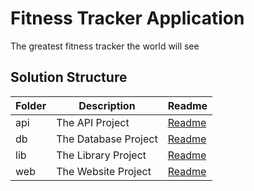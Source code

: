 # Fitness Tracker Application
The greatest fitness tracker the world will see

## Solution Structure

| Folder      | Description          | Readme 
| ----------- | -------------------- | ------
| api         | The API Project      | [Readme](api/README.md)
| db          | The Database Project | [Readme](db/README.md)
| lib         | The Library Project  | [Readme](lib/README.md)
| web         | The Website Project  | [Readme](web/README.md)
